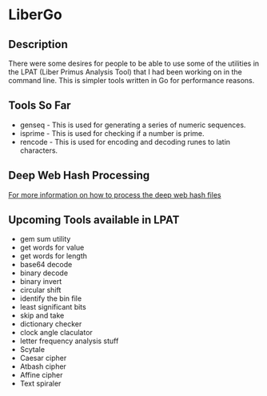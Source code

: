 # LiberGo

## Description
There were some desires for people to be able to use some of the utilities in the LPAT (Liber Primus Analysis Tool)
that I had been working on in the command line.  This is simpler tools written in Go for performance reasons.

## Tools So Far
- genseq - This is used for generating a series of numeric sequences.
- isprime - This is used for checking if a number is prime.
- rencode - This is used for encoding and decoding runes to latin characters.

## Deep Web Hash Processing
[For more information on how to process the deep web hash files](DWH.md)

## Upcoming Tools available in LPAT
- gem sum utility
- get words for value
- get words for length
- base64 decode
- binary decode
- binary invert
- circular shift
- identify the bin file
- least significant bits
- skip and take
- dictionary checker
- clock angle claculator
- letter frequency analysis stuff
- Scytale
- Caesar cipher
- Atbash cipher
- Affine cipher
- Text spiraler